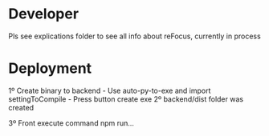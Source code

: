 # Developer

Pls see explications folder to see all info about reFocus, currently in process

# Deployment

1º Create binary to backend - Use auto-py-to-exe and import settingToCompile - Press button create exe
2º backend/dist folder was created

3º Front execute command
npm run...
